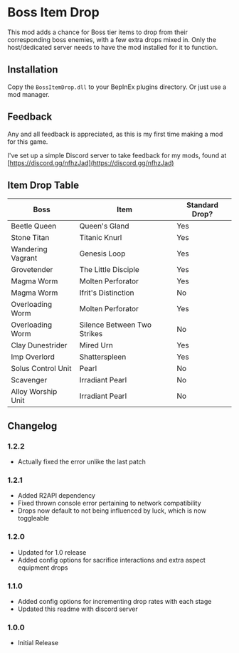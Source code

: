 # Boss Item Drop
This mod adds a chance for Boss tier items to drop from their corresponding boss enemies, with a few extra drops mixed in. Only the host/dedicated server needs to have the mod installed for it to function.

## Installation
Copy the `BossItemDrop.dll` to your BepInEx plugins directory. Or just use a mod manager.

## Feedback
Any and all feedback is appreciated, as this is my first time making a mod for this game.

I've set up a simple Discord server to take feedback for my mods, found at [https://discord.gg/nfhzJad](https://discord.gg/nfhzJad)

## Item Drop Table
| Boss | Item | Standard Drop? |
| -------- | ---------- | -------- |
| Beetle Queen | Queen's Gland | Yes |
| Stone Titan | Titanic Knurl | Yes |
| Wandering Vagrant | Genesis Loop | Yes |
| Grovetender | The Little Disciple | Yes |
| Magma Worm | Molten Perforator | Yes |
| Magma Worm | Ifrit's Distinction | No |
| Overloading Worm | Molten Perforator | Yes |
| Overloading Worm | Silence Between Two Strikes | No |
| Clay Dunestrider | Mired Urn | Yes |
| Imp Overlord | Shatterspleen | Yes |
| Solus Control Unit | Pearl | No |
| Scavenger | Irradiant Pearl | No |
| Alloy Worship Unit | Irradiant Pearl | No |

## Changelog
### 1.2.2
 - Actually fixed the error unlike the last patch
### 1.2.1
 - Added R2API dependency
 - Fixed thrown console error pertaining to network compatibility
 - Drops now default to not being influenced by luck, which is now toggleable
### 1.2.0
 - Updated for 1.0 release
 - Added config options for sacrifice interactions and extra aspect equipment drops
### 1.1.0
 - Added config options for incrementing drop rates with each stage
 - Updated this readme with discord server
### 1.0.0
 - Initial Release